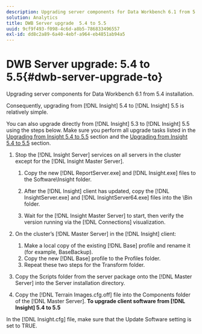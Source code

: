 ```yaml
---
description: Upgrading server components for Data Workbench 6.1 from 5.4 installation.
solution: Analytics
title: DWB Server upgrade  5.4 to 5.5
uuid: 9cf9f493-f098-4c6d-a8b5-786833496557
exl-id: dd8c2a89-6a40-4ebf-a964-eb4851ab94a5
---
```

# DWB Server upgrade: 5.4 to 5.5{#dwb-server-upgrade-to}

Upgrading server components for Data Workbench 6.1 from 5.4 installation.

 Consequently, upgrading from [!DNL Insight] 5.4 to [!DNL Insight] 5.5 is relatively simple.

You can also upgrade directly from [!DNL Insight] 5.3 to [!DNL Insight] 5.5 using the steps below. Make sure you perform all upgrade tasks listed in the [Upgrading from Insight 5.4 to 5.5](../../../../home/c-inst-svr/c-upgrd-uninst-sftwr/c-upgrd-sftwr/t-upgrd-to-5.5.md#task-b581e47952e941158d52db3e68f076b9) section and the [Upgrading from Insight 5.4 to 5.5](../../../../home/c-inst-svr/c-upgrd-uninst-sftwr/c-upgrd-sftwr/t-upgrd-to-5.5.md#task-b581e47952e941158d52db3e68f076b9) section. 

1. Stop the [!DNL Insight Server] services on all servers in the cluster except for the [!DNL Insight Master Server].

    1. Copy the new [!DNL ReportServer.exe] and [!DNL Insight.exe] files to the Software\Insight folder. 
    
    1. After the [!DNL Insight] client has updated, copy the [!DNL InsightServer.exe] and [!DNL InsightServer64.exe] files into the \Bin folder. 
    
    1. Wait for the [!DNL Insight Master Server] to start, then verify the version running via the [!DNL Connections] visualization.

1. On the cluster’s [!DNL Master Server] in the [!DNL Insight] client:

    1. Make a local copy of the existing [!DNL Base] profile and rename it (for example, BaseBackup). 
    1. Copy the new [!DNL Base] profile to the Profiles folder. 
    1. Repeat these two steps for the Transform folder.

1. Copy the Scripts folder from the server package onto the [!DNL Master Server] into the Server installation directory.
1. Copy the [!DNL Terrain Images.cfg.off] file into the Components folder of the [!DNL Master Server].
**To upgrade client software from [!DNL Insight] 5.4 to 5.5**

In the [!DNL Insight.cfg] file, make sure that the Update Software setting is set to TRUE.
